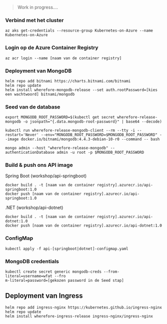 > Work in progress....

### Verbind met het cluster
```
az aks get-credentials --resource-group Kubernetes-on-Azure --name Kubernetes-on-Azure
```

### Login op de Azure Container Registry
```
az acr login --name [naam van de container registry]
```

### Deployment van MongoDB
```
helm repo add bitnami https://charts.bitnami.com/bitnami
helm repo update
helm install wherefore-mongodb-release --set auth.rootPassword=[kies een wachtwoord] bitnami/mongodb
```

### Seed van de database
```
export MONGODB_ROOT_PASSWORD=$(kubectl get secret wherefore-release-mongodb -o jsonpath="{.data.mongodb-root-password}" | base64 --decode)

kubectl run wherefore-release-mongodb-client --rm --tty -i --restart='Never' --env="MONGODB_ROOT_PASSWORD=$MONGODB_ROOT_PASSWORD" --image docker.io/bitnami/mongodb:4.4.3-debian-10-r0 --command -- bash

mongo admin --host "wherefore-release-mongodb" --authenticationDatabase admin -u root -p $MONGODB_ROOT_PASSWORD
```

### Build & push ons API image
Spring Boot (workshop/api-springboot)
```
docker build . -t [naam van de container registry].azurecr.io/api-springboot:1.0
docker push [naam van de container registry].azurecr.io/api-springboot:1.0
```

.NET (workshop/api-dotnet)
```
docker build . -t [naam van de container registry].azurecr.io/api-dotnet:1.0
docker push [naam van de container registry].azurecr.io/api-dotnet:1.0
```

### ConfigMap
```
kubectl apply -f api-[springboot|dotnet]-configmap.yaml
```

### MongoDB credentials
```
kubectl create secret generic mongodb-creds --from-literal=username=wfat --fro
m-literal=password=[gekozen password in de Seed stap]
```

## Deployment van Ingress
```
helm repo add ingress-nginx https://kubernetes.github.io/ingress-nginx
helm repo update
helm install wherefore-ingress-release ingress-nginx/ingress-nginx
```
